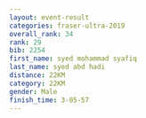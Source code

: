```yaml
---
layout: event-result 
categories: fraser-ultra-2019 
overall_rank: 34
rank: 29
bib: 2254
first_name: syed mohammad syafiq
last_name: syed abd hadi
distance: 22KM
category: 22KM
gender: Male
finish_time: 3-05-57
---
```

